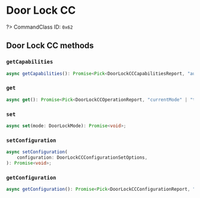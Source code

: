 # Door Lock CC

?> CommandClass ID: `0x62`

## Door Lock CC methods

### `getCapabilities`

```ts
async getCapabilities(): Promise<Pick<DoorLockCCCapabilitiesReport, "autoRelockSupported" | "blockToBlockSupported" | "boltSupported" | "doorSupported" | "holdAndReleaseSupported" | "latchSupported" | "twistAssistSupported" | "supportedDoorLockModes" | "supportedInsideHandles" | "supportedOperationTypes" | "supportedOutsideHandles"> | undefined>;
```

### `get`

```ts
async get(): Promise<Pick<DoorLockCCOperationReport, "currentMode" | "targetMode" | "duration" | "outsideHandlesCanOpenDoor" | "insideHandlesCanOpenDoor" | "latchStatus" | "boltStatus" | "doorStatus" | "lockTimeout"> | undefined>;
```

### `set`

```ts
async set(mode: DoorLockMode): Promise<void>;
```

### `setConfiguration`

```ts
async setConfiguration(
	configuration: DoorLockCCConfigurationSetOptions,
): Promise<void>;
```

### `getConfiguration`

```ts
async getConfiguration(): Promise<Pick<DoorLockCCConfigurationReport, "operationType" | "outsideHandlesCanOpenDoorConfiguration" | "insideHandlesCanOpenDoorConfiguration" | "lockTimeoutConfiguration" | "autoRelockTime" | "holdAndReleaseTime" | "twistAssist" | "blockToBlock"> | undefined>;
```
